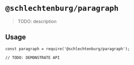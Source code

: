 # `@schlechtenburg/paragraph`

> TODO: description

## Usage

```
const paragraph = require('@schlechtenburg/paragraph');

// TODO: DEMONSTRATE API
```
